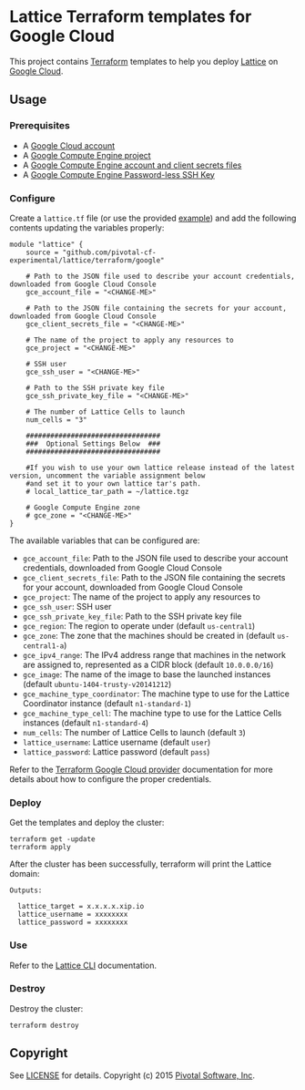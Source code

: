 # Lattice Terraform templates for Google Cloud

This project contains [Terraform](https://www.terraform.io/) templates to help you deploy
[Lattice](https://github.com/pivotal-cf-experimental/lattice) on
[Google Cloud](https://cloud.google.com/).

## Usage

### Prerequisites

* A [Google Cloud account](https://cloud.google.com/)
* A [Google Compute Engine project](https://cloud.google.com/compute/docs/projects)
* A [Google Compute Engine account and client secrets files](https://www.terraform.io/docs/providers/google/index.html)
* A [Google Compute Engine Password-less SSH Key](https://cloud.google.com/compute/docs/console#sshkeys)

### Configure

Create a `lattice.tf` file (or use the provided [example](https://github.com/pivotal-cf-experimental/lattice/blob/master/terraform/google/lattice.tf.example)) and add the following contents updating the variables properly:

```
module "lattice" {
    source = "github.com/pivotal-cf-experimental/lattice/terraform/google"

    # Path to the JSON file used to describe your account credentials, downloaded from Google Cloud Console
    gce_account_file = "<CHANGE-ME>"

    # Path to the JSON file containing the secrets for your account, downloaded from Google Cloud Console
    gce_client_secrets_file = "<CHANGE-ME>"

    # The name of the project to apply any resources to
    gce_project = "<CHANGE-ME>"

    # SSH user
    gce_ssh_user = "<CHANGE-ME>"

    # Path to the SSH private key file
    gce_ssh_private_key_file = "<CHANGE-ME>"

    # The number of Lattice Cells to launch
    num_cells = "3"

    #################################
    ###  Optional Settings Below  ###
    #################################

    #If you wish to use your own lattice release instead of the latest version, uncomment the variable assignment below
    #and set it to your own lattice tar's path.
    # local_lattice_tar_path = ~/lattice.tgz

    # Google Compute Engine zone
    # gce_zone = "<CHANGE-ME>"
}
```

The available variables that can be configured are:

* `gce_account_file`: Path to the JSON file used to describe your account credentials, downloaded from Google Cloud Console
* `gce_client_secrets_file`: Path to the JSON file containing the secrets for your account, downloaded from Google Cloud Console
* `gce_project`: The name of the project to apply any resources to
* `gce_ssh_user`: SSH user
* `gce_ssh_private_key_file`: Path to the SSH private key file
* `gce_region`: The region to operate under (default `us-central1`)
* `gce_zone`: The zone that the machines should be created in (default `us-central1-a`)
* `gce_ipv4_range`: The IPv4 address range that machines in the network are assigned to, represented as a CIDR block (default `10.0.0.0/16`)
* `gce_image`: The name of the image to base the launched instances (default `ubuntu-1404-trusty-v20141212`)
* `gce_machine_type_coordinator`: The machine type to use for the Lattice Coordinator instance (default `n1-standard-1`)
* `gce_machine_type_cell`: The machine type to use for the Lattice Cells instances (default `n1-standard-4`)
* `num_cells`: The number of Lattice Cells to launch (default `3`)
* `lattice_username`: Lattice username (default `user`)
* `lattice_password`: Lattice password (default `pass`)

Refer to the [Terraform Google Cloud provider](https://www.terraform.io/docs/providers/google/index.html)
documentation for more details about how to configure the proper credentials.

### Deploy

Get the templates and deploy the cluster:

```
terraform get -update
terraform apply
```

After the cluster has been successfully, terraform will print the Lattice domain:

```
Outputs:

  lattice_target = x.x.x.x.xip.io
  lattice_username = xxxxxxxx
  lattice_password = xxxxxxxx
```

### Use

Refer to the [Lattice CLI](https://github.com/pivotal-cf-experimental/lattice-cli#lattice-cli) documentation.

### Destroy

Destroy the cluster:

```
terraform destroy
```

## Copyright

See [LICENSE](https://github.com/pivotal-cf-experimental/lattice/blob/master/LICENSE) for details.
Copyright (c) 2015 [Pivotal Software, Inc](http://www.pivotal.io/).
